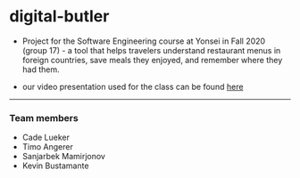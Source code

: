 # digital-butler
- Project for the Software Engineering course at Yonsei in Fall 2020 (group 17) - a tool that helps travelers understand restaurant menus in foreign countries, save meals they enjoyed, and remember where they had them.

- our video presentation used for the class can be found [here](https://www.youtube.com/watch?v=wqxqbVBAZcw&feature=youtu.be)

---

### Team members
- Cade Lueker
- Timo Angerer
- Sanjarbek Mamirjonov
- Kevin Bustamante


